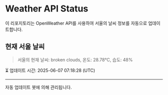 
# Weather API Status

이 리포지토리는 OpenWeather API를 사용하여 서울의 날씨 정보를 자동으로 업데이트합니다.

## 현재 서울 날씨
> 서울의 현재 날씨: broken clouds, 온도: 28.78°C, 습도: 48%

⏳ 업데이트 시간: 2025-06-07 07:18:28 (UTC)

---
자동 업데이트 봇에 의해 관리됩니다.
